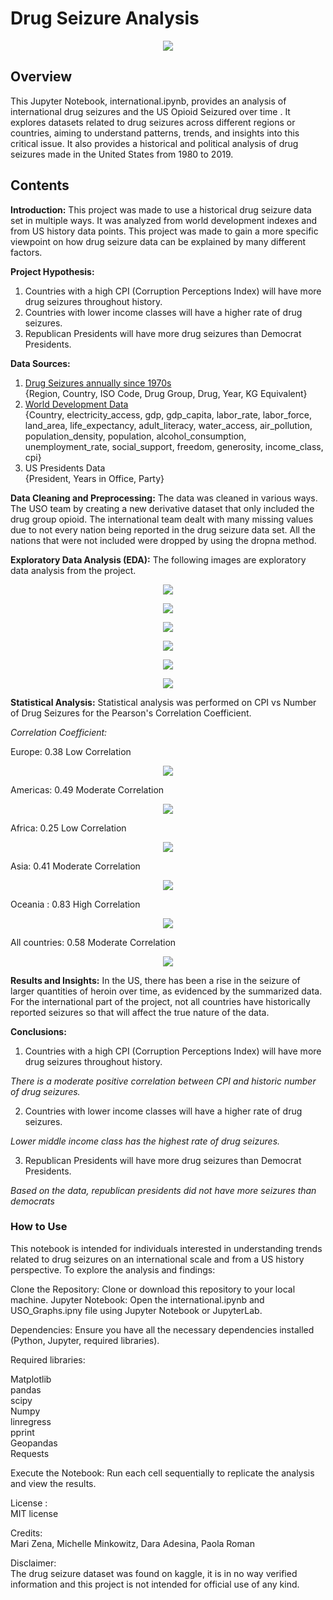 
# Drug Seizure Analysis
<p align='center'> <img src='images/STOCK.jpg'></p>

## Overview
This Jupyter Notebook, international.ipynb, provides an analysis of international drug seizures and the US Opioid Seizured over time . It explores datasets related to drug seizures across different regions or countries, aiming to understand patterns, trends, and insights into this critical issue. It also provides a historical and political analysis of drug seizures made in the United States from 1980 to 2019. 

## Contents
**Introduction:**
This project was made to use a historical drug seizure data set in multiple ways. It was analyzed from world development indexes and from US history data points. This project was made to gain a more specific viewpoint on how drug seizure data can be explained by many different factors. 

**Project Hypothesis:**
1. Countries with a high CPI (Corruption Perceptions Index) will have more drug seizures throughout history. 
2. Countries with lower income classes will have a higher rate of drug seizures.
3. Republican Presidents will have more drug seizures than Democrat Presidents.

**Data Sources:** 

1. [Drug Seizures annually since 1970s](https://www.kaggle.com/datasets/ramjasmaurya/drug-seizues-annually-since-1970s)<br>
{Region, Country, ISO Code, Drug Group, Drug, Year, KG Equivalent}
2. [World Development Data](https://www.kaggle.com/datasets/keithvincentburca/world-development-data)<br>
{Country, electricity_access, gdp, gdp_capita, labor_rate, labor_force, land_area, life_expectancy, adult_literacy, water_access, air_pollution, population_density, population, alcohol_consumption, unemployment_rate, social_support, freedom, generosity, income_class, cpi}
3. US Presidents Data<br>
{President, Years in Office, Party}

**Data Cleaning and Preprocessing:**
The data was cleaned in various ways. The USO team by creating a new derivative dataset that only included the drug group opioid. The international team dealt with many missing values due to not every nation being reported in the drug seizure data set. All the nations that were not included were dropped by using the dropna method. 

**Exploratory Data Analysis (EDA):** 
The following images are exploratory data analysis from the project. 
<p align='center'> <img src='images/TOP10INCOME.png'></p>
<p align='center'> <img src='images/MEANSEIZUREINCOME.png'></p>
<p align='center'> <img src='images/INCOMESEIZURESLINE.png'></p>
<p align='center'> <img src='images/USOPIECHART.png'></p>
<p align='center'> <img src='images/USOBARGRAPH.png'></p>
<p align='center'> <img src='images/USODRUGSSEIZED.png'></p>


**Statistical Analysis:** Statistical analysis was performed on CPI vs Number of Drug Seizures for the Pearson's Correlation Coefficient. 

*Correlation Coefficient:*

Europe: 0.38 Low Correlation
<p align='center'> <img src='images/CPIEUROPE.png'></p>
Americas: 0.49 Moderate 
Correlation
<p align='center'> <img src='images/CPIAMERICAS.png'></p>
Africa: 0.25 Low Correlation
<p align='center'> <img src='images/CPIAFRICA.png'></p>
Asia: 0.41 Moderate Correlation
<p align='center'> <img src='images/CPIASIA.png'></p>
Oceania : 0.83 High Correlation
<p align='center'> <img src='images/CPIOCEANIA.png'></p>
All countries: 0.58 Moderate Correlation
<p align='center'> <img src='images/CPIDATA.png'></p>

**Results and Insights:** 
In the US, there has been a rise in the seizure of larger quantities of heroin over time, as evidenced by the summarized data. For the international part of the project, not all countries have historically reported seizures so that will affect the true nature of the data. 

**Conclusions:** 
1. Countries with a high CPI (Corruption Perceptions Index) will have more drug seizures throughout history. 

*There is a moderate positive correlation between CPI and historic number of drug seizures.*

2. Countries with lower income classes will have a higher rate of drug seizures.

*Lower middle income class has the highest rate of drug seizures.*

3. Republican Presidents will have more drug seizures than Democrat Presidents.

*Based on the data, republican presidents did not have more seizures than democrats*

### How to Use
This notebook is intended for individuals interested in understanding trends related to drug seizures on an international scale and from a US history perspective. To explore the analysis and findings:

Clone the Repository: Clone or download this repository to your local machine.
Jupyter Notebook: Open the international.ipynb and USO_Graphs.ipny file using Jupyter Notebook or JupyterLab.

Dependencies: Ensure you have all the necessary dependencies installed (Python, Jupyter, required libraries).

Required libraries: 

Matplotlib <br> 
pandas<br> 
scipy<br> 
Numpy<br> 
linregress <br> 
pprint<br> 
Geopandas<br> 
Requests <br> 

Execute the Notebook: Run each cell sequentially to replicate the analysis and view the results.


License :<br> 
MIT license 

Credits:<br>
Mari Zena, Michelle Minkowitz, Dara Adesina, Paola Roman

Disclaimer:<br>
The drug seizure dataset was found on kaggle, it is in no way verified information and this project is not intended for official use of any kind. 